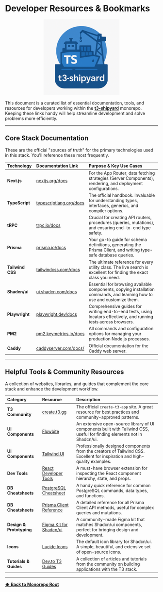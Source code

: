 # Developer Resources & Bookmarks

<p align="center">
  <img src="../t3-shipyard-image.png" alt="t3-shipyard logo" width="250"/>
</p>

This document is a curated list of essential documentation, tools, and resources for developers working within the **[t3-shipyard](https://github.com/dunamismax/t3-shipyard)** monorepo. Keeping these links handy will help streamline development and solve problems more efficiently.

---

## Core Stack Documentation

These are the official "sources of truth" for the primary technologies used in this stack. You'll reference these most frequently.

| Technology       | Documentation Link                                                          | Purpose & Key Use Cases                                                                                                 |
| :--------------- | :-------------------------------------------------------------------------- | :---------------------------------------------------------------------------------------------------------------------- |
| **Next.js**      | [nextjs.org/docs](https://nextjs.org/docs)                                  | For the App Router, data fetching strategies (Server Components), rendering, and deployment configurations.             |
| **TypeScript**   | [typescriptlang.org/docs](https://typescriptlang.org/docs)                  | The official handbook. Invaluable for understanding types, interfaces, generics, and compiler options.                  |
| **tRPC**         | [trpc.io/docs](https://trpc.io/docs)                                        | Crucial for creating API routers, procedures (queries, mutations), and ensuring end-to-end type safety.                 |
| **Prisma**       | [prisma.io/docs](https://prisma.io/docs)                                    | Your go-to guide for schema definitions, generating the Prisma Client, and writing type-safe database queries.          |
| **Tailwind CSS** | [tailwindcss.com/docs](https://tailwindcss.com/docs)                        | The ultimate reference for every utility class. The live search is excellent for finding the exact class you need.      |
| **Shadcn/ui**    | [ui.shadcn.com/docs](https://ui.shadcn.com/docs)                            | Essential for browsing available components, copying installation commands, and learning how to use and customize them. |
| **Playwright**   | [playwright.dev/docs](https://playwright.dev/docs/intro)                    | Comprehensive guides for writing end-to-end tests, using locators effectively, and running tests across browsers.       |
| **PM2**          | [pm2.keymetrics.io/docs](https://pm2.keymetrics.io/docs/usage/quick-start/) | All commands and configuration options for managing your production Node.js processes.                                  |
| **Caddy**        | [caddyserver.com/docs/](https://caddyserver.com/docs/)                      | Official documentation for the Caddy web server.                                                                        |

---

## Helpful Tools & Community Resources

A collection of websites, libraries, and guides that complement the core stack and enhance the development workflow.

| Category                 | Resource                                                                                                                  | Description                                                                                                                |
| :----------------------- | :------------------------------------------------------------------------------------------------------------------------ | :------------------------------------------------------------------------------------------------------------------------- |
| **T3 Community**         | [create.t3.gg](https://create.t3.gg)                                                                                      | The official `create-t3-app` site. A great resource for best practices and community-approved patterns.                    |
| **UI Components**        | [Flowbite](https://flowbite.com/)                                                                                         | An extensive open-source library of UI components built with Tailwind CSS, useful for finding elements not in Shadcn/ui.   |
| **UI Components**        | [Tailwind UI](https://www.tailwindui.com/)                                                                                | Professionally designed components from the creators of Tailwind CSS. Excellent for inspiration and high-quality examples. |
| **Dev Tools**            | [React Developer Tools](https://chrome.google.com/webstore/detail/react-developer-tools/fmkadmapgofadopljbjfkapdkoienihi) | A must-have browser extension for inspecting the React component hierarchy, state, and props.                              |
| **DB Cheatsheets**       | [PostgreSQL Cheatsheet](https://www.postgresqltutorial.com/postgresql-cheat-sheet/)                                       | A handy quick reference for common PostgreSQL commands, data types, and functions.                                         |
| **DB Cheatsheets**       | [Prisma Client Reference](https://www.prisma.io/docs/reference/prisma-client-reference)                                   | A detailed reference for all Prisma Client API methods, useful for complex queries and mutations.                          |
| **Design & Prototyping** | [Figma Kit for Shadcn/ui](https://www.figma.com/community/file/1256333101344733352)                                       | A community-made Figma kit that matches Shadcn/ui components, perfect for bridging design and development.                 |
| **Icons**                | [Lucide Icons](https://lucide.dev/)                                                                                       | The default icon library for Shadcn/ui. A simple, beautiful, and extensive set of open-source icons.                       |
| **Tutorials & Guides**   | [Dev.to T3 Guides](https://dev.to/t/t3stack)                                                                              | A collection of articles and tutorials from the community on building applications with the T3 stack.                      |

---

**[⬆️ Back to Monorepo Root](https://github.com/dunamismax/t3-shipyard?tab=readme-ov-file)**